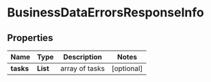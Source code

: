# BusinessDataErrorsResponseInfo


## Properties

| Name | Type | Description | Notes |
|------------ | ------------- | ------------- | -------------|
**tasks** | **List<BusinessDataErrorsTaskInfo>** | array of tasks |[optional]|